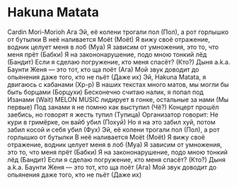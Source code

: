 # Hakuna Matata
Cardin
Mori-Morioh
Ага
Эй, её колени трогали пол (Пол), а рот горлышко от бутылки
В неё наливается Moët (Moët)
Я вижу своё отражение, водник целует меня в лоб (Муа)
Я зависим от умножения, это то, что меня прёт (Бабки)
Я на закононарушение, подо мною тонкий лёд (Бандит)
Если я сделаю погружение, кто меня спасёт? (Кто?)
Дыня a.k.a. Баунти Женя — это тот, кто ща поёт (Ага)
Мой звук доводит до опьянения даже того, кто не пьёт (Даже их)
Эй, Hakuna Matata, я двигаюсь с кабанами (Хр-р)
В наших текстах много матов, мы могли бы быть борцами (Борцухи)
Бесконечно считаю налик, я попал под Изанами (Wait)
MELON MUSIC лидирует в гонке, остальные за нами (Мы первые)
Под занами я не помню как выступил (Чё?)
Концерт прошёл заебись, но говорят я жесть тупил (Тупица)
Организатор говорит: Не кури в гримёрке, он вайб убил (Похуй)
Но я на это забил хуй, потом забил косой и себя убил (Фух)
Эй, её колени трогали пол (Пол), а рот горлышко от бутылки
В неё наливается Moët (Moët)
Я вижу своё отражение, водник целует меня в лоб (Муа)
Я зависим от умножения, это то, что меня прёт (Бабки)
Я на закононарушение, подо мною тонкий лёд (Бандит)
Если я сделаю погружение, кто меня спасёт? (Кто?)
Дыня a.k.a. Баунти Женя — это тот, кто ща поёт (Ага)
Мой звук доводит до опьянения даже того, кто не пьёт (Даже их)
